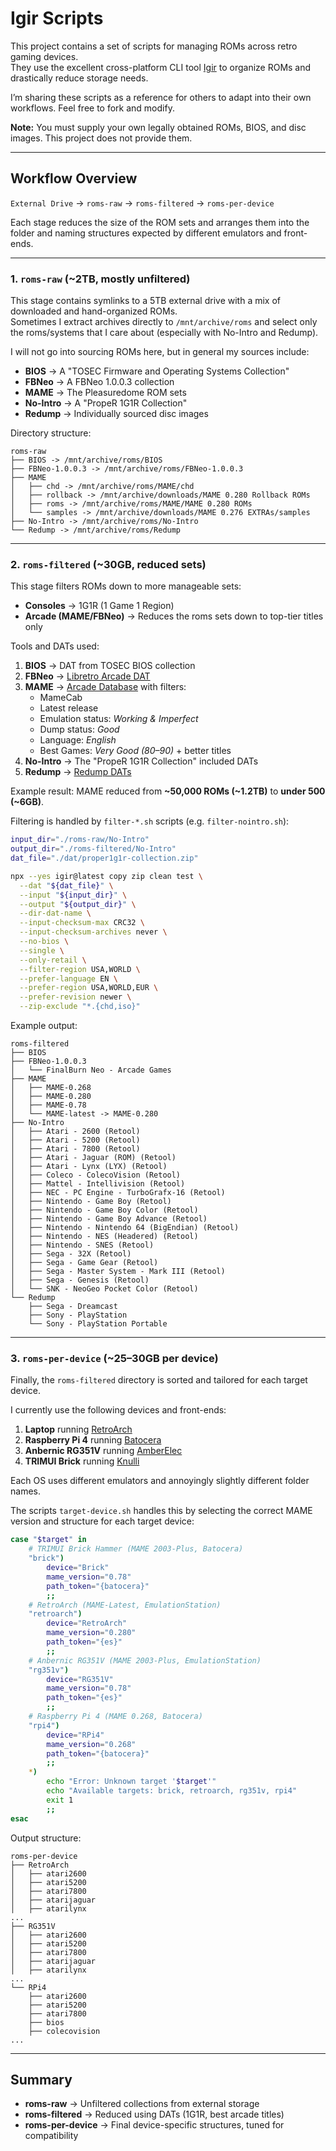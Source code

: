 # Igir Scripts

This project contains a set of scripts for managing ROMs across retro gaming devices.  
They use the excellent cross-platform CLI tool [Igir](https://igir.io) to organize ROMs and drastically reduce storage needs.

I’m sharing these scripts as a reference for others to adapt into their own workflows. Feel free to fork and modify.

**Note:** You must supply your own legally obtained ROMs, BIOS, and disc images. This project does not provide them.

---

## Workflow Overview

`External Drive` → `roms-raw` → `roms-filtered` → `roms-per-device`

Each stage reduces the size of the ROM sets and arranges them into the folder and naming structures expected by different emulators and front-ends.

---

### 1. `roms-raw` (~2TB, mostly unfiltered)

This stage contains symlinks to a 5TB external drive with a mix of downloaded and hand-organized ROMs.  
Sometimes I extract archives directly to `/mnt/archive/roms` and select only the roms/systems that I care about (especially with No-Intro and Redump).

I will not go into sourcing ROMs here, but in general my sources include:

- **BIOS** → A "TOSEC Firmware and Operating Systems Collection"
- **FBNeo** → A FBNeo 1.0.0.3 collection  
- **MAME** → The Pleasuredome ROM sets  
- **No-Intro** → A "PropeR 1G1R Collection"  
- **Redump** → Individually sourced disc images  

Directory structure:

```
roms-raw
├── BIOS -> /mnt/archive/roms/BIOS
├── FBNeo-1.0.0.3 -> /mnt/archive/roms/FBNeo-1.0.0.3
├── MAME
│   ├── chd -> /mnt/archive/roms/MAME/chd
│   ├── rollback -> /mnt/archive/downloads/MAME 0.280 Rollback ROMs
│   ├── roms -> /mnt/archive/roms/MAME/MAME 0.280 ROMs
│   └── samples -> /mnt/archive/downloads/MAME 0.276 EXTRAs/samples
├── No-Intro -> /mnt/archive/roms/No-Intro
└── Redump -> /mnt/archive/roms/Redump
```

---

### 2. `roms-filtered` (~30GB, reduced sets)

This stage filters ROMs down to more manageable sets:

- **Consoles** → 1G1R (1 Game 1 Region)  
- **Arcade (MAME/FBNeo)** → Reduces the roms sets down to top-tier titles only

Tools and DATs used:

1. **BIOS** → DAT from TOSEC BIOS collection  
2. **FBNeo** → [Libretro Arcade DAT](https://github.com/libretro/FBNeo/tree/master/dats)  
3. **MAME** → [Arcade Database](http://adb.arcadeitalia.net) with filters:  
   - MameCab  
   - Latest release  
   - Emulation status: *Working & Imperfect*  
   - Dump status: *Good*  
   - Language: *English*  
   - Best Games: *Very Good (80–90)* + better titles  
4. **No-Intro** → The "PropeR 1G1R Collection" included DATs 
5. **Redump** → [Redump DATs](http://redump.org) 

Example result: MAME reduced from **~50,000 ROMs (~1.2TB)** to **under 500 (~6GB)**. 

Filtering is handled by `filter-*.sh` scripts (e.g. `filter-nointro.sh`):

```bash
input_dir="./roms-raw/No-Intro"
output_dir="./roms-filtered/No-Intro"
dat_file="./dat/proper1g1r-collection.zip"

npx --yes igir@latest copy zip clean test \
  --dat "${dat_file}" \
  --input "${input_dir}" \
  --output "${output_dir}" \
  --dir-dat-name \
  --input-checksum-max CRC32 \
  --input-checksum-archives never \
  --no-bios \
  --single \
  --only-retail \
  --filter-region USA,WORLD \
  --prefer-language EN \
  --prefer-region USA,WORLD,EUR \
  --prefer-revision newer \
  --zip-exclude "*.{chd,iso}"
```

Example output:

```
roms-filtered
├── BIOS
├── FBNeo-1.0.0.3
│   └── FinalBurn Neo - Arcade Games
├── MAME
│   ├── MAME-0.268
│   ├── MAME-0.280
│   ├── MAME-0.78
│   └── MAME-latest -> MAME-0.280
├── No-Intro
│   ├── Atari - 2600 (Retool)
│   ├── Atari - 5200 (Retool)
│   ├── Atari - 7800 (Retool)
│   ├── Atari - Jaguar (ROM) (Retool)
│   ├── Atari - Lynx (LYX) (Retool)
│   ├── Coleco - ColecoVision (Retool)
│   ├── Mattel - Intellivision (Retool)
│   ├── NEC - PC Engine - TurboGrafx-16 (Retool)
│   ├── Nintendo - Game Boy (Retool)
│   ├── Nintendo - Game Boy Color (Retool)
│   ├── Nintendo - Game Boy Advance (Retool)
│   ├── Nintendo - Nintendo 64 (BigEndian) (Retool)
│   ├── Nintendo - NES (Headered) (Retool)
│   ├── Nintendo - SNES (Retool)
│   ├── Sega - 32X (Retool)
│   ├── Sega - Game Gear (Retool)
│   ├── Sega - Master System - Mark III (Retool)
│   ├── Sega - Genesis (Retool)
│   └── SNK - NeoGeo Pocket Color (Retool)
└── Redump
    ├── Sega - Dreamcast
    ├── Sony - PlayStation
    └── Sony - PlayStation Portable
```

---

### 3. `roms-per-device` (~25–30GB per device)

Finally, the `roms-filtered` directory is sorted and tailored for each target device.  

I currently use the following devices and front-ends:

1. **Laptop** running [RetroArch](https://www.retroarch.com)  
2. **Raspberry Pi 4** running [Batocera](https://batocera.org)  
3. **Anbernic RG351V** running [AmberElec](https://amberelec.org)  
4. **TRIMUI Brick** running [Knulli](https://knulli.org)  

Each OS uses different emulators and annoyingly slightly different folder names. 

The scripts `target-device.sh` handles this by selecting the correct MAME version and structure for each target device:

```bash
case "$target" in
    # TRIMUI Brick Hammer (MAME 2003-Plus, Batocera)
    "brick")
        device="Brick"
        mame_version="0.78"
        path_token="{batocera}"
        ;;
    # RetroArch (MAME-Latest, EmulationStation)
    "retroarch")
        device="RetroArch"
        mame_version="0.280"
        path_token="{es}"
        ;;
    # Anbernic RG351V (MAME 2003-Plus, EmulationStation)
    "rg351v")
        device="RG351V"
        mame_version="0.78"
        path_token="{es}"
        ;;
    # Raspberry Pi 4 (MAME 0.268, Batocera)
    "rpi4")
        device="RPi4"
        mame_version="0.268"
        path_token="{batocera}"
        ;;
    *)
        echo "Error: Unknown target '$target'"
        echo "Available targets: brick, retroarch, rg351v, rpi4"
        exit 1
        ;;
esac
```

Output structure:

```
roms-per-device
├── RetroArch
│   ├── atari2600
│   ├── atari5200
│   ├── atari7800
│   ├── atarijaguar
│   ├── atarilynx
...
├── RG351V
│   ├── atari2600
│   ├── atari5200
│   ├── atari7800
│   ├── atarijaguar
│   ├── atarilynx
...
└── RPi4
    ├── atari2600
    ├── atari5200
    ├── atari7800
    ├── bios
    ├── colecovision
...
```

---

## Summary

- **roms-raw** → Unfiltered collections from external storage  
- **roms-filtered** → Reduced using DATs (1G1R, best arcade titles)  
- **roms-per-device** → Final device-specific structures, tuned for compatibility  
